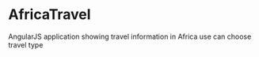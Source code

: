 # AfricaTravel
AngularJS application showing travel information in Africa
use can choose travel type
